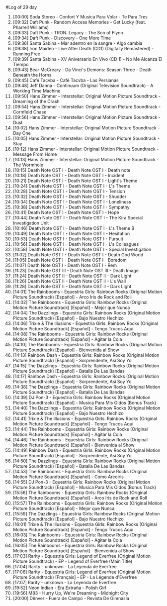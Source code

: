 #Log of 29 day

1. [00:00] Soda Stereo - Confort Y Musica Para Volar - Te Para Tres
1. [09:32] Daft Punk - Random Access Memories - Get Lucky (feat. Pharrell Williams)
1. [09:33] Daft Punk - TRON: Legacy - The Son of Flynn
1. [09:34] Daft Punk - Discovery - One More Time
1. [09:36] Santa Sabina - Mar adentro en la sangre - Algo cambia
1. [09:38] Iron Maiden - Live After Death (CD1) (Digitally Remastered) - Running Free
1. [09:39] Santa Sabina - XV Aniversario En Vivo (CD 1) - No Me Alcanza El Tiempo
1. [09:43] Bear McCreary - Da Vinci's Demons: Season Three - Death Beneath the Horns
1. [09:45] Café Tacvba - Café Tacvba - Las Persianas
1. [09:48] Jeff Danna - Continuum (Original Television Soundtrack) - A Working Time Machine
1. [09:50] Hans Zimmer - Interstellar: Original Motion Picture Soundtrack - Dreaming of the Crash
1. [09:54] Hans Zimmer - Interstellar: Original Motion Picture Soundtrack - Cornfield Chase
1. [09:56] Hans Zimmer - Interstellar: Original Motion Picture Soundtrack - Dust
1. [10:02] Hans Zimmer - Interstellar: Original Motion Picture Soundtrack - Day One
1. [10:05] Hans Zimmer - Interstellar: Original Motion Picture Soundtrack - Stay
1. [10:12] Hans Zimmer - Interstellar: Original Motion Picture Soundtrack - Message From Home
1. [10:13] Hans Zimmer - Interstellar: Original Motion Picture Soundtrack - The Wormhole
1. [10:15] Death Note OST I - Death Note OST I - Death note
1. [10:18] Death Note OST I - Death Note OST I - Incident
1. [10:21] Death Note OST I - Death Note OST I - Light's Theme
1. [10:24] Death Note OST I - Death Note OST I - L's Theme
1. [10:28] Death Note OST I - Death Note OST I - Tension
1. [10:32] Death Note OST I - Death Note OST I - Shudder
1. [10:34] Death Note OST I - Death Note OST I - Loneliness
1. [10:38] Death Note OST I - Death Note OST I - Sympathy
1. [10:41] Death Note OST I - Death Note OST I - Hope
1. [10:44] Death Note OST I - Death Note OST I - The Kira Special Investigation Unit
1. [10:46] Death Note OST I - Death Note OST I - L's Theme B
1. [10:49] Death Note OST I - Death Note OST I - Hesitation
1. [10:53] Death Note OST I - Death Note OST I - Pursuit
1. [10:56] Death Note OST I - Death Note OST I - L's Colleagues
1. [10:58] Death Note OST I - Death Note OST I - Special Investigation
1. [11:02] Death Note OST I - Death Note OST I - Death God World
1. [11:05] Death Note OST I - Death Note OST I - Boredom
1. [11:07] Death Note OST I - Death Note OST I - Rem
1. [11:23] Death Note OST III - Death Note OST III - Death Image
1. [11:24] Death Note OST II - Death Note OST II - Dark Light
1. [11:26] Death Note OST II - Death Note OST II - L's Wall
1. [11:28] Death Note OST II - Death Note OST II - Dark Light
1. [14:01] The Rainbooms - Equestria Girls: Rainbow Rocks (Original Motion Picture Soundtrack) [Español] - Arco Iris de Rock and Roll
1. [14:02] The Rainbooms - Equestria Girls: Rainbow Rocks (Original Motion Picture Soundtrack) [Español] - Mejor que Nunca
1. [14:04] The Dazzlings - Equestria Girls: Rainbow Rocks (Original Motion Picture Soundtrack) [Español] - Bajo Nuestro Hechizo
1. [14:06] Trixie & The Illusions - Equestria Girls: Rainbow Rocks (Original Motion Picture Soundtrack) [Español] - Tengo Trucos Aquí
1. [14:08] The Rainbooms - Equestria Girls: Rainbow Rocks (Original Motion Picture Soundtrack) [Español] - Agitar la Cola
1. [14:10] The Rainbooms - Equestria Girls: Rainbow Rocks (Original Motion Picture Soundtrack) [Español] - Bienvenida al Show
1. [14:13] Rainbow Dash - Equestria Girls: Rainbow Rocks (Original Motion Picture Soundtrack) [Español] - Sorprendente, Así Soy Yo
1. [14:15] The Dazzlings - Equestria Girls: Rainbow Rocks (Original Motion Picture Soundtrack) [Español] - Batalla De Las Bandas
1. [14:17] Rainbow Dash - Equestria Girls: Rainbow Rocks (Original Motion Picture Soundtrack) [Español] - Sorprendente, Así Soy Yo
1. [14:38] The Dazzlings - Equestria Girls: Rainbow Rocks (Original Motion Picture Soundtrack) [Español] - Batalla De Las Bandas
1. [14:39] DJ Pon-3 - Equestria Girls: Rainbow Rocks (Original Motion Picture Soundtrack) [Español] - Musica Para Mis Oidos (Bonus Track)
1. [14:40] The Dazzlings - Equestria Girls: Rainbow Rocks (Original Motion Picture Soundtrack) [Español] - Bajo Nuestro Hechizo
1. [14:41] Trixie & The Illusions - Equestria Girls: Rainbow Rocks (Original Motion Picture Soundtrack) [Español] - Tengo Trucos Aquí
1. [14:44] The Rainbooms - Equestria Girls: Rainbow Rocks (Original Motion Picture Soundtrack) [Español] - Agitar la Cola
1. [14:46] The Rainbooms - Equestria Girls: Rainbow Rocks (Original Motion Picture Soundtrack) [Español] - Bienvenida al Show
1. [14:49] Rainbow Dash - Equestria Girls: Rainbow Rocks (Original Motion Picture Soundtrack) [Español] - Sorprendente, Así Soy Yo
1. [14:50] The Dazzlings - Equestria Girls: Rainbow Rocks (Original Motion Picture Soundtrack) [Español] - Batalla De Las Bandas
1. [14:53] The Rainbooms - Equestria Girls: Rainbow Rocks (Original Motion Picture Soundtrack) [Español] - Como Arcoiris
1. [14:55] DJ Pon-3 - Equestria Girls: Rainbow Rocks (Original Motion Picture Soundtrack) [Español] - Musica Para Mis Oidos (Bonus Track)
1. [15:56] The Rainbooms - Equestria Girls: Rainbow Rocks (Original Motion Picture Soundtrack) [Español] - Arco Iris de Rock and Roll
1. [15:57] The Rainbooms - Equestria Girls: Rainbow Rocks (Original Motion Picture Soundtrack) [Español] - Mejor que Nunca
1. [15:59] The Dazzlings - Equestria Girls: Rainbow Rocks (Original Motion Picture Soundtrack) [Español] - Bajo Nuestro Hechizo
1. [16:01] Trixie & The Illusions - Equestria Girls: Rainbow Rocks (Original Motion Picture Soundtrack) [Español] - Tengo Trucos Aquí
1. [16:03] The Rainbooms - Equestria Girls: Rainbow Rocks (Original Motion Picture Soundtrack) [Español] - Agitar la Cola
1. [16:05] The Rainbooms - Equestria Girls: Rainbow Rocks (Original Motion Picture Soundtrack) [Español] - Bienvenida al Show
1. [17:03] Rarity - Equestria Girls: Legend of Everfree (Original Motion Picture Soundtrack) - EP - Legend of Everfree (Main Title)
1. [17:04] Rarity - unknown - La Leyenda de Everfree
1. [17:06] Rarity - Equestria Girls: Legend of Everfree (Original Motion Picture Soundtrack) [Français] - EP - La Légende d'Everfree
1. [17:07] Rarity - unknown - La Leyenda de Everfree
1. [19:52] Neon Indian - Era Extraña - Polish Girl
1. [19:56] M83 - Hurry Up, We're Dreaming - Midnight City
1. [20:00] Dënver - Fuera de Campo - Revista De Gimnasia
